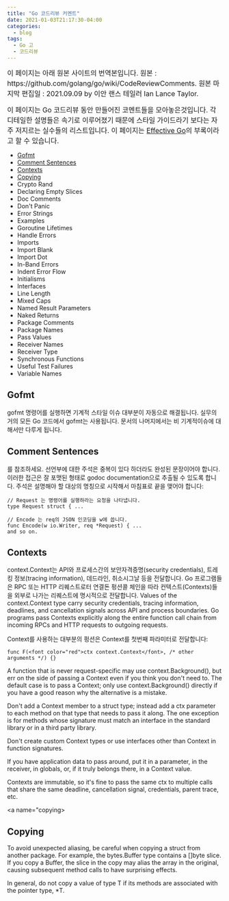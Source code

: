 ```yaml
---
title: "Go 코드리뷰 커멘트"
date: 2021-01-03T21:17:30-04:00
categories:
  - blog
tags:
  - Go 고
  - 코드리뷰
---
```


<font size=3> 
이 페이지는 아래 원본 사이트의 번역본입니다.  
  원본 : https://github.com/golang/go/wiki/CodeReviewComments.  
  원본 마지막 편집일 : 2021.09.09 by 이안 랜스 테일러 Ian Lance Taylor.

이 페이지는 Go 코드리뷰 동안 만들어진 코멘트들을 모아놓은것입니다. 각 디테일한 설명들은 속기로 이루어졌기 때문에 스타일 가이드라기 보다는 자주 저지르는 실수들의 리스트입니다.
이 페이지는 [Effective Go](https://go.dev/doc/effective_go)의 부록이라고 할 수 있습니다.  
</font>

* [Gofmt](#gofmt)
* [Comment Sentences](#commentsentences)
* [Contexts](#contexts)
* [Copying](#copying)
* Crypto Rand
* Declaring Empty Slices
* Doc Comments
* Don't Panic
* Error Strings
* Examples
* Goroutine Lifetimes
* Handle Errors
* Imports
* Import Blank
* Import Dot
* In-Band Errors
* Indent Error Flow
* Initialisms
* Interfaces
* Line Length
* Mixed Caps
* Named Result Parameters
* Naked Returns
* Package Comments
* Package Names
* Pass Values
* Receiver Names
* Receiver Type
* Synchronous Functions
* Useful Test Failures
* Variable Names

<a name="gofmt">
  <h2>Gofmt</h2>
  gofmt 명령어를 실행하면 기계적 스타일 이슈 대부분이 자동으로 해결됩니다. 실무의 거의 모든 Go 코드에서 gofmt는 사용됩니다. 문서의 나머지에서는 비 기계적이슈에 대해서만 다루게 됩니다. 
</a>

<a name="commentsentences">
  <h2>Comment Sentences</h2>
  <https://golang.org/doc/effective_go.html#commentary>를 참조하세요. 선언부에 대한 주석은 중복이 있다 하더라도 완성된 문장이어야 합니다. 이러한 접근은 잘 포맷된 형태로 godoc documentation으로 추출될 수 있도록 합니다. 주석은 설명해야 할 대상의 명칭으로 시작해서 마침표로 끝을 맺어야 합니다:

  
    // Request 는 명령어를 실행하라는 요청을 나타냅니다.
    type Request struct { ...

    // Encode 는 req의 JSON 인코딩을 w에 씁니다.
    func Encode(w io.Writer, req *Request) { ...
    and so on.
  
</a>

<a name="contexts"> 
  <h2>Contexts</h2>
  context.Context는 API와 프로세스간의 보안자격증명(security credentials), 트레킹 정보(tracing information), 데드라인, 취소시그날 등을 전달합니다. Go 프로그램들은 RPC 또는 HTTP 리퀘스트로터 연결돈 펑션콜 체인을 따라 컨텍스트(Contexts)들을 외부로 나가는 리퀘스트에 명시적으로 전달합니다. 
  Values of the context.Context type carry security credentials, tracing information, deadlines, and cancellation signals across API and process boundaries. Go programs pass Contexts explicitly along the entire function call chain from incoming RPCs and HTTP requests to outgoing requests.

  Context를 사용하는 대부분의 펑션은 Context를 첫번째 파라미터로 전달합니다:
  
    func F(<font color="red">ctx context.Context</font>, /* other arguments */) {}
  
  A function that is never request-specific may use context.Background(), but err on the side of passing a Context even if you think you don't need to. The default case is to pass a Context; only use context.Background() directly if you have a good reason why the alternative is a mistake.

  Don't add a Context member to a struct type; instead add a ctx parameter to each method on that type that needs to pass it along. The one exception is for methods whose signature must match an interface in the standard library or in a third party library.

  Don't create custom Context types or use interfaces other than Context in function signatures.

  If you have application data to pass around, put it in a parameter, in the receiver, in globals, or, if it truly belongs there, in a Context value.

  Contexts are immutable, so it's fine to pass the same ctx to multiple calls that share the same deadline, cancellation signal, credentials, parent trace, etc.  
</a>
  
<a name="copying>
  <h2>Copying</h2>
  To avoid unexpected aliasing, be careful when copying a struct from another package. For example, the bytes.Buffer type contains a []byte slice. If you copy a Buffer, the slice in the copy may alias the array in the original, causing subsequent method calls to have surprising effects.

  In general, do not copy a value of type T if its methods are associated with the pointer type, *T.
</a>
